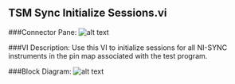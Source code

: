 ## **TSM Sync Initialize Sessions.vi**
###Connector Pane:
![alt text](/images/Instrument%20Control/Sync/TSM%20Sync%20Initialize%20Sessions.vic.png "TSM Sync Initialize Sessions.vi connector pane")

###VI Description:
Use this VI to initialize sessions for all NI-SYNC instruments in the pin map associated with the test program. 

###Block Diagram:
![alt text](/images/Instrument%20Control/Sync/TSM%20Sync%20Initialize%20Sessions.vid.png "TSM Sync Initialize Sessions.vi block diagram")

